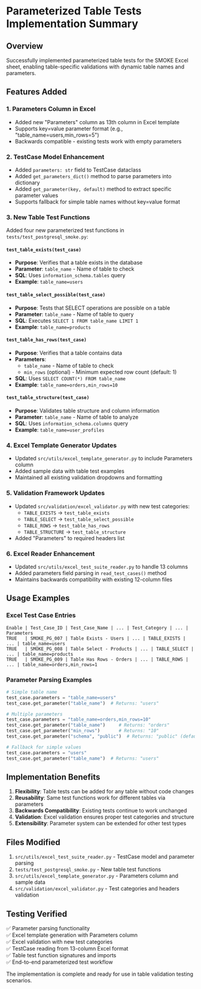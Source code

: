 # Parameterized Table Tests Implementation Summary

## Overview
Successfully implemented parameterized table tests for the SMOKE Excel sheet, enabling table-specific validations with dynamic table names and parameters.

## Features Added

### 1. Parameters Column in Excel
- Added new "Parameters" column as 13th column in Excel template
- Supports key=value parameter format (e.g., "table_name=users,min_rows=5")
- Backwards compatible - existing tests work with empty parameters

### 2. TestCase Model Enhancement
- Added `parameters: str` field to TestCase dataclass
- Added `get_parameters_dict()` method to parse parameters into dictionary
- Added `get_parameter(key, default)` method to extract specific parameter values
- Supports fallback for simple table names without key=value format

### 3. New Table Test Functions
Added four new parameterized test functions in `tests/test_postgresql_smoke.py`:

#### `test_table_exists(test_case)`
- **Purpose**: Verifies that a table exists in the database
- **Parameter**: `table_name` - Name of table to check
- **SQL**: Uses `information_schema.tables` query
- **Example**: `table_name=users`

#### `test_table_select_possible(test_case)`
- **Purpose**: Tests that SELECT operations are possible on a table
- **Parameter**: `table_name` - Name of table to query
- **SQL**: Executes `SELECT 1 FROM table_name LIMIT 1`
- **Example**: `table_name=products`

#### `test_table_has_rows(test_case)`
- **Purpose**: Verifies that a table contains data
- **Parameters**: 
  - `table_name` - Name of table to check
  - `min_rows` (optional) - Minimum expected row count (default: 1)
- **SQL**: Uses `SELECT COUNT(*) FROM table_name`
- **Example**: `table_name=orders,min_rows=10`

#### `test_table_structure(test_case)`
- **Purpose**: Validates table structure and column information
- **Parameter**: `table_name` - Name of table to analyze
- **SQL**: Uses `information_schema.columns` query
- **Example**: `table_name=user_profiles`

### 4. Excel Template Generator Updates
- Updated `src/utils/excel_template_generator.py` to include Parameters column
- Added sample data with table test examples
- Maintained all existing validation dropdowns and formatting

### 5. Validation Framework Updates
- Updated `src/validation/excel_validator.py` with new test categories:
  - `TABLE_EXISTS` → `test_table_exists`
  - `TABLE_SELECT` → `test_table_select_possible`
  - `TABLE_ROWS` → `test_table_has_rows`
  - `TABLE_STRUCTURE` → `test_table_structure`
- Added "Parameters" to required headers list

### 6. Excel Reader Enhancement
- Updated `src/utils/excel_test_suite_reader.py` to handle 13 columns
- Added parameters field parsing in `read_test_cases()` method
- Maintains backwards compatibility with existing 12-column files

## Usage Examples

### Excel Test Case Entries
```
Enable | Test_Case_ID | Test_Case_Name | ... | Test_Category | ... | Parameters
TRUE   | SMOKE_PG_007 | Table Exists - Users | ... | TABLE_EXISTS | ... | table_name=users
TRUE   | SMOKE_PG_008 | Table Select - Products | ... | TABLE_SELECT | ... | table_name=products  
TRUE   | SMOKE_PG_009 | Table Has Rows - Orders | ... | TABLE_ROWS | ... | table_name=orders,min_rows=1
```

### Parameter Parsing Examples
```python
# Simple table name
test_case.parameters = "table_name=users"
test_case.get_parameter("table_name")  # Returns: "users"

# Multiple parameters
test_case.parameters = "table_name=orders,min_rows=10"
test_case.get_parameter("table_name")     # Returns: "orders"
test_case.get_parameter("min_rows")       # Returns: "10"
test_case.get_parameter("schema", "public")  # Returns: "public" (default)

# Fallback for simple values
test_case.parameters = "users"
test_case.get_parameter("table_name")  # Returns: "users"
```

## Implementation Benefits

1. **Flexibility**: Table tests can be added for any table without code changes
2. **Reusability**: Same test functions work for different tables via parameters
3. **Backwards Compatibility**: Existing tests continue to work unchanged
4. **Validation**: Excel validation ensures proper test categories and structure
5. **Extensibility**: Parameter system can be extended for other test types

## Files Modified

1. `src/utils/excel_test_suite_reader.py` - TestCase model and parameter parsing
2. `tests/test_postgresql_smoke.py` - New table test functions  
3. `src/utils/excel_template_generator.py` - Parameters column and sample data
4. `src/validation/excel_validator.py` - Test categories and headers validation

## Testing Verified

✅ Parameter parsing functionality  
✅ Excel template generation with Parameters column  
✅ Excel validation with new test categories  
✅ TestCase reading from 13-column Excel format  
✅ Table test function signatures and imports  
✅ End-to-end parameterized test workflow  

The implementation is complete and ready for use in table validation testing scenarios.